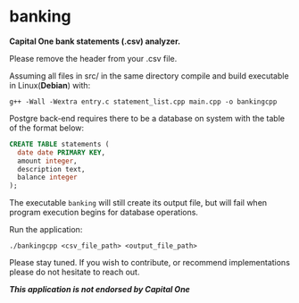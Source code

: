 # banking

**Capital One bank statements (.csv) analyzer.**

Please remove the header from your .csv file. 

Assuming all files in src/ in the same directory compile and build executable in Linux(**Debian**) with:

```
g++ -Wall -Wextra entry.c statement_list.cpp main.cpp -o bankingcpp
```

Postgre back-end requires there to be a database on system with the table of the format below: 

```sql
CREATE TABLE statements (
  date date PRIMARY KEY,
  amount integer,
  description text,
  balance integer
);
```

The executable ```banking``` will still create its output file, but will fail when program execution begins for database operations.

Run the application: 

```
./bankingcpp <csv_file_path> <output_file_path> 
```


Please stay tuned. If you wish to contribute, or recommend implementations please do not hesitate to reach out. 


***This application is not endorsed by Capital One***

